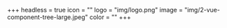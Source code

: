 +++
headless = true
icon = ""
logo = "img/logo.png"
image = "img/2-vue-component-tree-large.jpeg"
color = ""
+++
